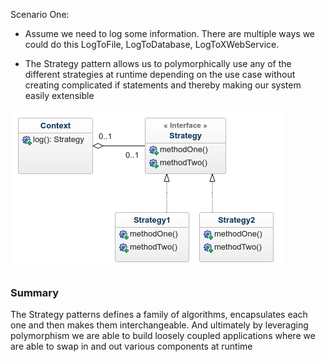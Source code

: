 Scenario One:
- Assume we need to log some information. There are multiple ways we could do this LogToFile, LogToDatabase, LogToXWebService.

- The Strategy pattern allows us to polymorphically use any of the different strategies at runtime depending on the use case without creating complicated if statements and thereby making our system easily extensible

![Strategy Pattern](assets/strategy.png)


### Summary
The Strategy patterns defines a family of algorithms, encapsulates each one and then makes them interchangeable. And ultimately by leveraging polymorphism we are able to build loosely coupled applications where we are able to swap in and out various components at runtime
